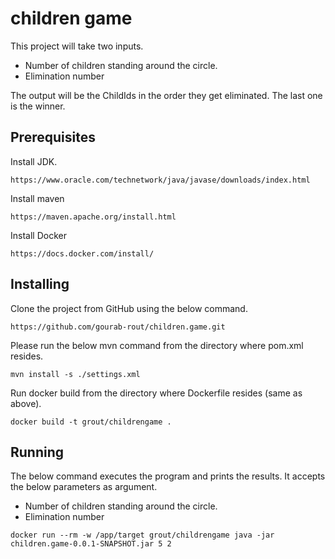 
# children game
This project will take two inputs.
* Number of children standing around the circle.
* Elimination number

The output will be the ChildIds in the order they get eliminated. The last one is the winner.

## Prerequisites
Install JDK.
```
https://www.oracle.com/technetwork/java/javase/downloads/index.html
```
Install maven
```
https://maven.apache.org/install.html
```
Install Docker
```
https://docs.docker.com/install/
```

## Installing
Clone the project from GitHub using the below command.
```
https://github.com/gourab-rout/children.game.git
```

Please run the below mvn command from the directory where pom.xml resides.
```
mvn install -s ./settings.xml
```

 Run docker build from the directory where Dockerfile  resides (same as above).
```
docker build -t grout/childrengame .
```

##  Running
The below command executes the program and prints the results. It accepts the below parameters as argument.
* Number of children standing around the circle.
* Elimination number
```
docker run --rm -w /app/target grout/childrengame java -jar children.game-0.0.1-SNAPSHOT.jar 5 2
```
